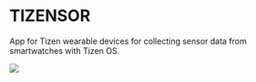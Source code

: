 # TIZENSOR
App for Tizen wearable devices for collecting sensor data from smartwatches with Tizen OS.

<img src="https://img.shields.io/github/downloads/frangam/tizensor/SmartwatchAPP.tpk"/> 
